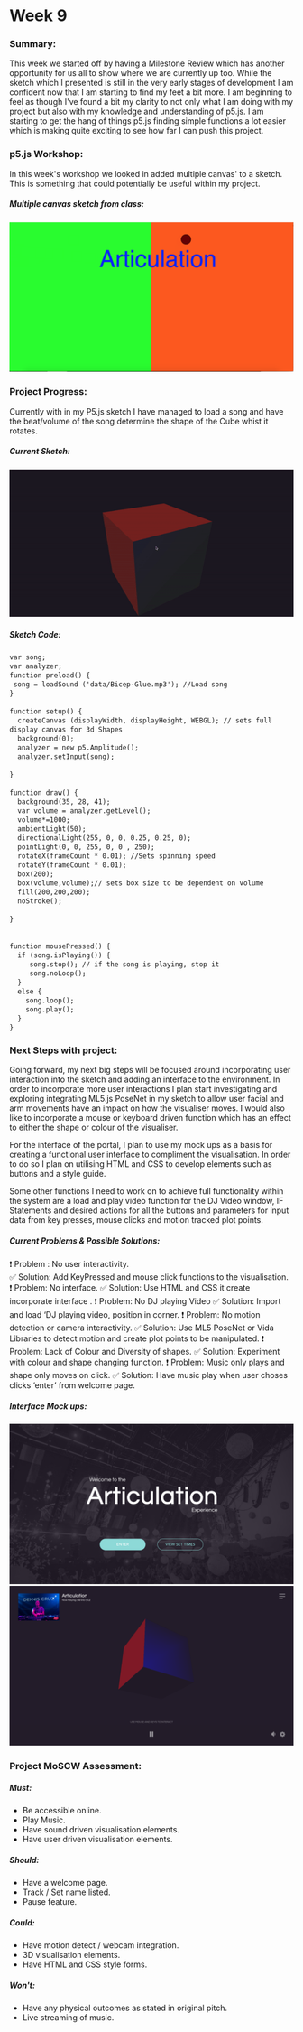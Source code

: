 # Week 9

### Summary:
This week we started off by having a Milestone Review which has another opportunity for us all to show where we are currently up too. While the sketch which I presented is still in the very early stages of development I am confident now that I am starting to find my feet a bit more. I am beginning to feel as though I've found a bit my clarity to not only what I am doing with my project but also with my knowledge and understanding of p5.js. I am starting to get the hang of things p5.js finding simple functions a lot easier which is making quite exciting to see how far I can push this project.

### p5.js Workshop:
In this week's workshop we looked in added multiple canvas' to a sketch. This is something that could potentially be useful within my project. 

##### Multiple canvas sketch from class:
![](multiplecanvassketch.png)

### Project Progress:
Currently with in my P5.js sketch I have managed to load a song and have the beat/volume of the song determine the shape of the Cube whist it rotates. 

##### Current Sketch:
![](Articulation.gif)

##### Sketch Code: 

```
var song; 
var analyzer;
function preload() {
 song = loadSound ('data/Bicep-Glue.mp3'); //Load song
}

function setup() {
  createCanvas (displayWidth, displayHeight, WEBGL); // sets full display canvas for 3d Shapes
  background(0);
  analyzer = new p5.Amplitude();
  analyzer.setInput(song);

}

function draw() {
  background(35, 28, 41);
  var volume = analyzer.getLevel();
  volume*=1000;
  ambientLight(50);
  directionalLight(255, 0, 0, 0.25, 0.25, 0);
  pointLight(0, 0, 255, 0, 0 , 250);
  rotateX(frameCount * 0.01); //Sets spinning speed 
  rotateY(frameCount * 0.01);
  box(200);
  box(volume,volume);// sets box size to be dependent on volume 
  fill(200,200,200);
  noStroke();

}


function mousePressed() {
  if (song.isPlaying()) {
     song.stop(); // if the song is playing, stop it
     song.noLoop();
  }
  else {
    song.loop();
    song.play(); 
  }
}
```

### Next Steps with project:
Going forward, my next big steps will be focused around incorporating user interaction into the sketch and adding an interface to the environment. In order to incorporate more user interactions I plan start investigating and exploring integrating ML5.js PoseNet in my sketch to allow user facial and arm movements have an impact on how the visualiser moves. I would also like to incorporate a mouse or keyboard driven function which has an effect to either the shape or colour of the visualiser.

For the interface of the portal, I plan to use my mock ups as a basis for creating a functional user interface to compliment the visualisation. In order to do so I plan on utilising HTML and CSS to develop elements such as buttons and a style guide.

Some other functions I need to work on to achieve full functionality within the system are a load and play video function for the DJ Video window, IF Statements and desired actions for all the buttons and parameters for input data from key presses, mouse clicks and motion tracked plot points.

##### Current Problems & Possible Solutions:
:heavy_exclamation_mark: Problem : No user interactivity.\
:white_check_mark: Solution: Add KeyPressed and mouse click functions to the visualisation.\
:heavy_exclamation_mark: Problem: No interface.
:white_check_mark: Solution: Use HTML and CSS it create incorporate interface .
:heavy_exclamation_mark: Problem: No DJ playing Video
:white_check_mark: Solution: Import and load ‘DJ playing video, position in corner.
:heavy_exclamation_mark: Problem: No motion detection or camera interactivity.
:white_check_mark: Solution: Use ML5 PoseNet or Vida Libraries to detect motion and create plot points to be manipulated.
:heavy_exclamation_mark: Problem: Lack of Colour and Diversity of shapes.
:white_check_mark: Solution: Experiment with colour and shape changing function.
:heavy_exclamation_mark: Problem: Music only plays and shape only moves on click.
:white_check_mark: Solution: Have music play when user choses clicks ‘enter’ from welcome page.

##### Interface Mock ups:
![](Mockup1.png)
![](MockUp2.png)

### Project MoSCW Assessment: 

##### Must:
* Be accessible online.
* Play Music.
* Have sound driven visualisation elements.
* Have user driven visualisation elements.

##### Should:
* Have a welcome page.
* Track / Set name listed.
* Pause feature.

##### Could: 
* Have motion detect / webcam integration.
* 3D visualisation elements.
* Have HTML and CSS style forms.

##### Won't:
* Have any physical outcomes as stated in original pitch.
* Live streaming of music.

